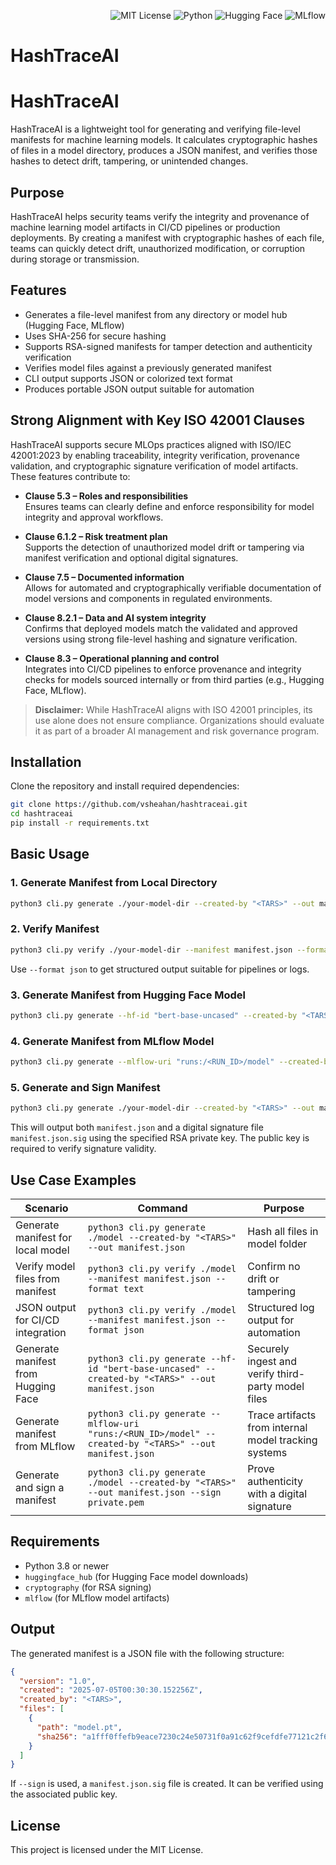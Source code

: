 <p align="right">
  <img alt="MIT License" src="https://img.shields.io/badge/license-MIT-blue.svg">
  <img alt="Python" src="https://img.shields.io/badge/python-3.8%2B-blue">
  <img alt="Hugging Face" src="https://img.shields.io/badge/integrates-HuggingFace-yellow">
  <img alt="MLflow" src="https://img.shields.io/badge/integrates-MLflow-blue">
</p>

# HashTraceAI

# HashTraceAI

HashTraceAI is a lightweight tool for generating and verifying file-level manifests for machine learning models. It calculates cryptographic hashes of files in a model directory, produces a JSON manifest, and verifies those hashes to detect drift, tampering, or unintended changes.

## Purpose

HashTraceAI helps security teams verify the integrity and provenance of machine learning model artifacts in CI/CD pipelines or production deployments. By creating a manifest with cryptographic hashes of each file, teams can quickly detect drift, unauthorized modification, or corruption during storage or transmission.

## Features

- Generates a file-level manifest from any directory or model hub (Hugging Face, MLflow)
- Uses SHA-256 for secure hashing
- Supports RSA-signed manifests for tamper detection and authenticity verification
- Verifies model files against a previously generated manifest
- CLI output supports JSON or colorized text format
- Produces portable JSON output suitable for automation

## Strong Alignment with Key ISO 42001 Clauses

HashTraceAI supports secure MLOps practices aligned with ISO/IEC 42001:2023 by enabling traceability, integrity verification, provenance validation, and cryptographic signature verification of model artifacts. These features contribute to:

- **Clause 5.3 – Roles and responsibilities**  
  Ensures teams can clearly define and enforce responsibility for model integrity and approval workflows.

- **Clause 6.1.2 – Risk treatment plan**  
  Supports the detection of unauthorized model drift or tampering via manifest verification and optional digital signatures.

- **Clause 7.5 – Documented information**  
  Allows for automated and cryptographically verifiable documentation of model versions and components in regulated environments.

- **Clause 8.2.1 – Data and AI system integrity**  
  Confirms that deployed models match the validated and approved versions using strong file-level hashing and signature verification.

- **Clause 8.3 – Operational planning and control**  
  Integrates into CI/CD pipelines to enforce provenance and integrity checks for models sourced internally or from third parties (e.g., Hugging Face, MLflow).

> **Disclaimer:** While HashTraceAI aligns with ISO 42001 principles, its use alone does not ensure compliance. Organizations should evaluate it as part of a broader AI management and risk governance program.

## Installation

Clone the repository and install required dependencies:

```bash
git clone https://github.com/vsheahan/hashtraceai.git
cd hashtraceai
pip install -r requirements.txt

```
## Basic Usage

### 1. Generate Manifest from Local Directory

```bash
python3 cli.py generate ./your-model-dir --created-by "<TARS>" --out manifest.json
```

### 2. Verify Manifest

```bash
python3 cli.py verify ./your-model-dir --manifest manifest.json --format text
```

Use `--format json` to get structured output suitable for pipelines or logs.

### 3. Generate Manifest from Hugging Face Model

```bash
python3 cli.py generate --hf-id "bert-base-uncased" --created-by "<TARS>" --out manifest.json
```

### 4. Generate Manifest from MLflow Model

```bash
python3 cli.py generate --mlflow-uri "runs:/<RUN_ID>/model" --created-by "<TARS>" --out manifest.json
```

### 5. Generate and Sign Manifest

```bash
python3 cli.py generate ./your-model-dir --created-by "<TARS>" --out manifest.json --sign private.pem
```

This will output both `manifest.json` and a digital signature file `manifest.json.sig` using the specified RSA private key. The public key is required to verify signature validity.

## Use Case Examples

| Scenario                              | Command                                                                                             | Purpose                                                |
|---------------------------------------|------------------------------------------------------------------------------------------------------|--------------------------------------------------------|
| Generate manifest for local model     | `python3 cli.py generate ./model --created-by "<TARS>" --out manifest.json`                           | Hash all files in model folder                         |
| Verify model files from manifest      | `python3 cli.py verify ./model --manifest manifest.json --format text`                              | Confirm no drift or tampering                          |
| JSON output for CI/CD integration     | `python3 cli.py verify ./model --manifest manifest.json --format json`                              | Structured log output for automation                   |
| Generate manifest from Hugging Face   | `python3 cli.py generate --hf-id "bert-base-uncased" --created-by "<TARS>" --out manifest.json`       | Securely ingest and verify third-party model files     |
| Generate manifest from MLflow         | `python3 cli.py generate --mlflow-uri "runs:/<RUN_ID>/model" --created-by "<TARS>" --out manifest.json`| Trace artifacts from internal model tracking systems   |
| Generate and sign a manifest          | `python3 cli.py generate ./model --created-by "<TARS>" --out manifest.json --sign private.pem`        | Prove authenticity with a digital signature            |

## Requirements

- Python 3.8 or newer
- `huggingface_hub` (for Hugging Face model downloads)
- `cryptography` (for RSA signing)
- `mlflow` (for MLflow model artifacts)

## Output

The generated manifest is a JSON file with the following structure:

```json
{
  "version": "1.0",
  "created": "2025-07-05T00:30:30.152256Z",
  "created_by": "<TARS>",
  "files": [
    {
      "path": "model.pt",
      "sha256": "a1fff0ffefb9eace7230c24e50731f0a91c62f9cefdfe77121c2f607125dffae"
    }
  ]
}
```

If `--sign` is used, a `manifest.json.sig` file is created. It can be verified using the associated public key.

## License

This project is licensed under the MIT License.